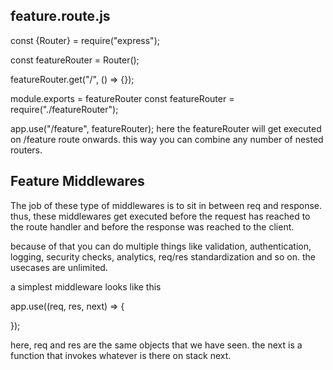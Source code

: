 
##   feature.route.js
const {Router} = require("express");

const featureRouter = Router();

featureRouter.get("/", () => {});

module.exports = featureRouter
const featureRouter = require("./featureRouter");

app.use("/feature", featureRouter);
here the featureRouter will get executed on /feature route onwards. this way you can combine any number of nested routers.

## Feature Middlewares
The job of these type of middlewares is to sit in between req and response. thus, these middlewares get executed before the request has reached to the route handler and before the response was reached to the client.

because of that you can do multiple things like validation, authentication, logging, security checks, analytics, req/res standardization and so on. the usecases are unlimited.

a simplest middleware looks like this


app.use((req, res, next) => {

});

here, req and res are the same objects that we have seen. the next is a function that invokes whatever is there on stack next.